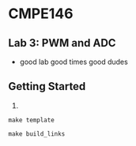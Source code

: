 # CMPE146
## Lab 3: PWM and ADC
- good lab good times good dudes

## Getting Started

1)

```
make template
```

```
make build_links
```

